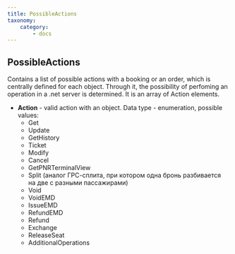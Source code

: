 ```yaml
---
title: PossibleActions
taxonomy:
    category:
        - docs
---
```


PossibleActions
---------------

Contains a list of possible actions with a booking or an order, which is centrally defined for each object. Through it, the possibility of perfoming an operation in a .net server is determined. It is an array of Action elements.

-   **Action** - valid action with an object. Data type - enumeration, possible values:
     -   Get
    -   Update
    -   GetHistory
    -   Ticket
    -   Modify
    -   Cancel
    -   GetPNRTerminalView
    -   Split (аналог ГРС-сплита, при котором одна бронь разбивается на две с разными пассажирами)
    -   Void
    -   VoidEMD
    -   IssueEMD
    -   RefundEMD
    -   Refund
    -   Exchange
    -   ReleaseSeat
    -   AdditionalOperations